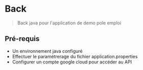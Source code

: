 # Back
> Back java pour l'application de demo pole emploi

## Pré-requis

- Un environnement java configuré
- Effectuer le paramétrerage du fichier application.properties
- Configurer un compte google cloud pour accéder au API
